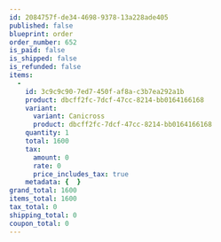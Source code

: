 ```yaml
---
id: 2084757f-de34-4698-9378-13a228ade405
published: false
blueprint: order
order_number: 652
is_paid: false
is_shipped: false
is_refunded: false
items:
  -
    id: 3c9c9c90-7ed7-450f-af8a-c3b7ea292a1b
    product: dbcff2fc-7dcf-47cc-8214-bb0164166168
    variant:
      variant: Canicross
      product: dbcff2fc-7dcf-47cc-8214-bb0164166168
    quantity: 1
    total: 1600
    tax:
      amount: 0
      rate: 0
      price_includes_tax: true
    metadata: {  }
grand_total: 1600
items_total: 1600
tax_total: 0
shipping_total: 0
coupon_total: 0
---
```

